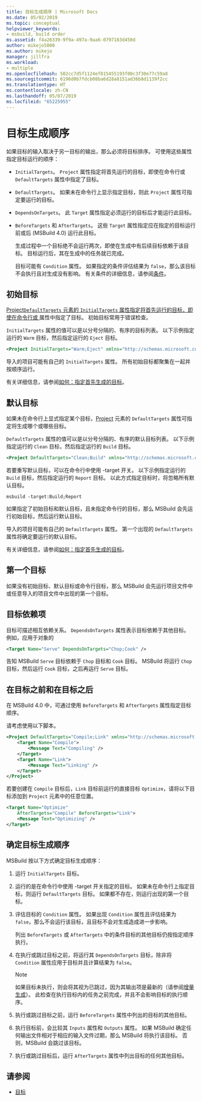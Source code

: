 ```yaml
---
title: 目标生成顺序 | Microsoft Docs
ms.date: 05/02/2019
ms.topic: conceptual
helpviewer_keywords:
- msbuild, build order
ms.assetid: f4a26339-9f9a-497a-9aa6-0797183d450d
author: mikejo5000
ms.author: mikejo
manager: jillfra
ms.workload:
- multiple
ms.openlocfilehash: 502cc7d5f1124ef815455193f00c3f30e77c59a8
ms.sourcegitcommit: 6196d0b7fdcb08ba6d28a8151ad36b8d1139f2cc
ms.translationtype: HT
ms.contentlocale: zh-CN
ms.lasthandoff: 05/07/2019
ms.locfileid: "65225955"
---
```

# <a name="target-build-order"></a>目标生成顺序

如果目标的输入取决于另一目标的输出，那么必须将目标排序。 可使用这些属性指定目标运行的顺序：

- `InitialTargets`。 `Project` 属性指定将首先运行的目标，即使在命令行或 `DefaultTargets` 属性中指定了目标。

- `DefaultTargets`。 如果未在命令行上显示指定目标，则此 `Project` 属性可指定要运行的目标。

- `DependsOnTargets`。 此 `Target` 属性指定必须运行的目标后才能运行此目标。

- `BeforeTargets` 和 `AfterTargets`。 这些 `Target` 属性指定应在指定的目标运行前或后 (MSBuild 4.0) 运行此目标。

  生成过程中一个目标绝不会运行两次，即使在生成中有后续目标依赖于该目标。 目标运行后，其在生成中的任务就已完成。

  目标可能有 `Condition` 属性。 如果指定的条件评估结果为 `false`，那么该目标不会执行且对生成没有影响。 有关条件的详细信息，请参阅[条件](../msbuild/msbuild-conditions.md)。

## <a name="initial-targets"></a>初始目标

 [Project`DefaultTargets` 元素的 `InitialTargets` 属性指定将首先运行的目标，即使在命令行或 ](../msbuild/project-element-msbuild.md) 属性中指定了目标。 初始目标常用于错误检查。

 `InitialTargets` 属性的值可以是以分号分隔的、有序的目标列表。 以下示例指定运行的 `Warm` 目标，然后指定运行的 `Eject` 目标。

```xml
<Project InitialTargets="Warm;Eject" xmlns="http://schemas.microsoft.com/developer/msbuild/2003">
```

 导入的项目可能有自己的 `InitialTargets` 属性。 所有初始目标都聚集在一起并按顺序运行。

 有关详细信息，请参阅[如何：指定首先生成的目标](../msbuild/how-to-specify-which-target-to-build-first.md)。

## <a name="default-targets"></a>默认目标

 如果未在命令行上显式指定某个目标，[Project](../msbuild/project-element-msbuild.md) 元素的 `DefaultTargets` 属性可指定将生成哪个或哪些目标。

 `DefaultTargets` 属性的值可以是以分号分隔的、有序的默认目标列表。 以下示例指定运行的 `Clean` 目标，然后指定运行的 `Build` 目标。

```xml
<Project DefaultTargets="Clean;Build" xmlns="http://schemas.microsoft.com/developer/msbuild/2003">
```

 若要重写默认目标，可以在命令行中使用 -target 开关。 以下示例指定运行的 `Build` 目标，然后指定运行的 `Report` 目标。 以此方式指定目标时，将忽略所有默认目标。

 `msbuild -target:Build;Report`

 如果指定了初始目标和默认目标，且未指定命令行的目标，那么 MSBuild 会先运行初始目标，然后运行默认目标。

 导入的项目可能有自己的 `DefaultTargets` 属性。 第一个出现的 `DefaultTargets` 属性将确定要运行的默认目标。

 有关详细信息，请参阅[如何：指定首先生成的目标](../msbuild/how-to-specify-which-target-to-build-first.md)。

## <a name="first-target"></a>第一个目标

 如果没有初始目标、默认目标或命令行目标，那么 MSBuild 会先运行项目文件中或任意导入的项目文件中出现的第一个目标。

## <a name="target-dependencies"></a>目标依赖项

 目标可描述相互依赖关系。 `DependsOnTargets` 属性表示目标依赖于其他目标。 例如，应用于对象的

```xml
<Target Name="Serve" DependsOnTargets="Chop;Cook" />
```

 告知 MSBuild `Serve` 目标依赖于 `Chop` 目标和 `Cook` 目标。 MSBuild 将运行 `Chop` 目标，然后运行 `Cook` 目标，之后再运行 `Serve` 目标。

## <a name="beforetargets-and-aftertargets"></a>在目标之前和在目标之后

 在 MSBuild 4.0 中，可通过使用 `BeforeTargets` 和 `AfterTargets` 属性指定目标顺序。

 请考虑使用以下脚本。

```xml
<Project DefaultTargets="Compile;Link" xmlns="http://schemas.microsoft.com/developer/msbuild/2003">
    <Target Name="Compile">
        <Message Text="Compiling" />
    </Target>
    <Target Name="Link">
        <Message Text="Linking" />
    </Target>
</Project>
```

 若要创建在 `Compile` 目标后，`Link` 目标前运行的直接目标 `Optimize`，请将以下目标添加到 `Project` 元素中的任意位置。

```xml
<Target Name="Optimize"
    AfterTargets="Compile" BeforeTargets="Link">
    <Message Text="Optimizing" />
</Target>
```

## <a name="determine-the-target-build-order"></a>确定目标生成顺序

 MSBuild 按以下方式确定目标生成顺序：

1. 运行 `InitialTargets` 目标。

2. 运行的是在命令行中使用 -target 开关指定的目标。 如果未在命令行上指定目标，则运行 `DefaultTargets` 目标。 如果都不存在，则运行出现的第一个目标。

3. 评估目标的 `Condition` 属性。 如果出现 `Condition` 属性且评估结果为 `false`，那么不会运行该目标，且目标不会对生成造成进一步影响。

    列出 `BeforeTargets` 或 `AfterTargets` 中的条件目标的其他目标仍按指定顺序执行。

4. 在执行或跳过目标之前，将运行其 `DependsOnTargets` 目标，除非将 `Condition` 属性应用于目标并且计算结果为 `false`。

   > [!NOTE]
   > 如果目标未执行，则会将其视为已跳过，因为其输出项是最新的（请参阅[增量生成](../msbuild/incremental-builds.md)）。 此检查在执行目标内的任务之前完成，并且不会影响目标的执行顺序。

5. 执行或跳过目标之前，运行 `BeforeTargets` 属性中列出的目标的其他目标。

6. 执行目标前，会比较其 `Inputs` 属性和 `Outputs` 属性。 如果 MSBuild 确定任何输出文件相对于相应的输入文件过期，那么 MSBuild 将执行该目标。 否则，MSBuild 会跳过该目标。

7. 执行或跳过目标后，运行 `AfterTargets` 属性中列出目标的任何其他目标。

## <a name="see-also"></a>请参阅

- [目标](../msbuild/msbuild-targets.md)
